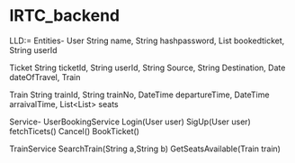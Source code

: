 # IRTC_backend
LLD:=
Entities-
User
  String name,
  String hashpassword,
  List<TIcket> bookedticket,
  String userId
  
Ticket
  String ticketId,
  String userId,
  String Source,
  String Destination,
  Date dateOfTravel,
  Train

Train
  String trainId,
  String trainNo,
  DateTime departureTime,
  DateTime arraivalTime,
  List<List<boolean>> seats

Service-
UserBookingService
  Login(User user)
  SigUp(User user)
  fetchTicets()
  Cancel()
  BookTicket()

TrainService
  SearchTrain(String a,String b)
  GetSeatsAvailable(Train train)
  
  
  
  
